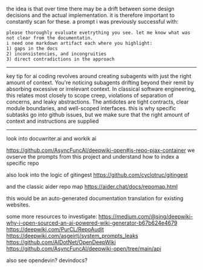 the idea is that over time there may be a drift between some design decisions and the actual implementation. it is therefore important to constantly scan for these. a prompt i was previously successful with:
```
please thoroughly evaluate evetrything you see. let me know what was not clear from the documentatin.
i need one markdown artifact each where you highlight:
1) gaps in the docs
2) inconsistencies, and incongruities
3) direct contradictions in the approach
```

---

key tip for ai coding revolves around creating subagents with just the right amount of context.
You're noticing subagents drifting beyond their remit by absorbing excessive or irrelevant context. In classical software engineering, this relates most closely to scope creep, violations of separation of concerns, and leaky abstractions. The antidotes are tight contracts, clear module boundaries, and well-scoped interfaces.
this is why specific subtasks go into github issues, but we make sure that the right amount of context and instructions are supplied

---

look into docuwriter.ai and workik ai


https://github.com/AsyncFuncAI/deepwiki-open#js-repo-pjax-container
we ovserve the prompts from this project and understand how to index a specific repo

also look into the logic of gitingest
https://github.com/cyclotruc/gitingest

and the classic aider repo map
https://aider.chat/docs/repomap.html

this would be an auto-generated documentation translation for existing websites.

some more resources to investigate:
https://medium.com/@sjng/deepwiki-why-i-open-sourced-an-ai-powered-wiki-generator-b67b624e4679
https://deepwiki.com/PurCL/RepoAudit
https://deepwiki.com/asgeirtj/system_prompts_leaks
https://github.com/AIDotNet/OpenDeepWiki
https://github.com/AsyncFuncAI/deepwiki-open/tree/main/api

also see opendevin? devindocs?
